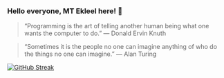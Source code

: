 ### Hello everyone, MT Ekleel here! 👋

> “Programming is the art of telling another human being what one wants the computer to do.”
― Donald Ervin Knuth 


> “Sometimes it is the people no one can imagine anything of who do the things no one can imagine.”
― Alan Turing

[![GitHub Streak](https://streak-stats.demolab.com/?user=MTE1991)](https://git.io/streak-stats)
